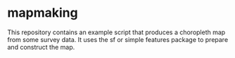 # mapmaking

This repository contains an example script that produces a choropleth map from some survey data. It uses the sf or simple features package to prepare and construct the map.
